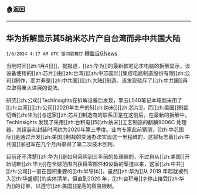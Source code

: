 ###  [:house:返回](README.md)
---


## 华为拆解显示其5纳米芯片产自台湾而非中共国大陆
`1/6/2024 4:17 AM UTC 银河歌舞厅` [轉載自GNews](https://gnews.org/articles/2189740)

当地时间[[zh:1月4日]]，据报道，[[zh:华为]]的最新款笔记本电脑的拆解显示，该设备使用的[[zh:芯片]]由[[zh:台湾]][[zh:中芯国际]]集成电路制造股份有限[[zh:公司]]制作，而并非是[[zh:中共国]][[zh:大陆]]制造。该发现驳斥了[[zh:中共国]]再次取得重大进展的说法。

研究[[zh:公司]]TechInsights在拆解设备后发现，擎云L540笔记本电脑采用了[[zh:台湾]][[zh:公司]]2020年生产的5[[zh:纳米]][[zh:芯片]]，而[[zh:美国]]制裁切断[[zh:华为]]与这家[[zh:芯片]]制造商的联系正是在这前后。在最新的拆解中，TechInsights 发现了采用[[zh:台积电]]5[[zh:纳米]]工艺制造的麒麟9006C 处理器，其组装和封装时间约为2020年第三季度。业内专家此前猜测，[[zh:中芯国际]]是通过开发[[zh:美国]]制裁的变通办法实现这一里程碑的，这将标志着[[zh:中共国]]家冠军在几个月内取得了第二次技术胜利。

目前还不清楚[[zh:华为]]是如何采购到三年前的处理器的，不过自从[[zh:美国]]开始切断[[zh:华为]]在全球范围内获得零部件和设备的渠道以来，这家[[zh:中共]][[zh:公司]]一直在囤积重要的[[zh:半导体]]。虽然[[zh:华为]]从 2019 年起就被列入[[zh:华盛顿]]的实体清单，但直到2020 年，[[zh:台积电]]才停止接受[[zh:华为]]的订单，以遵守[[zh:美国]]提高的贸易限制。


